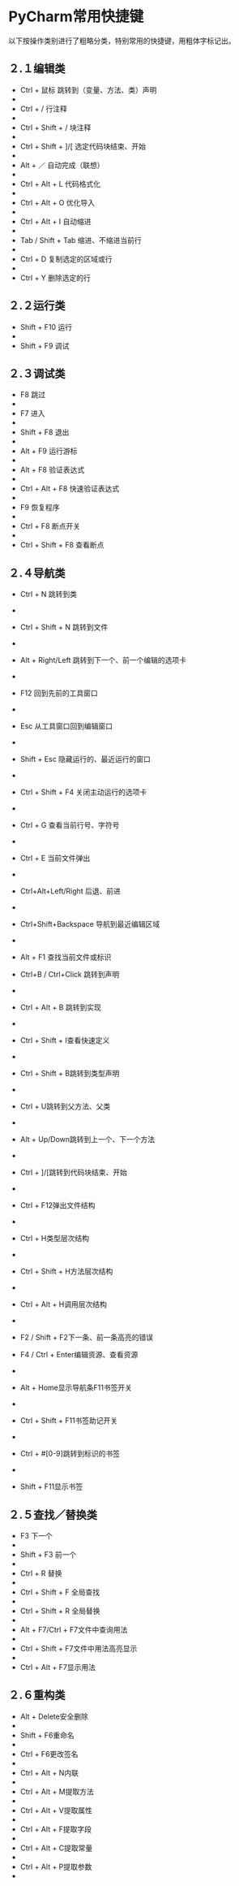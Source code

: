 # PyCharm常用快捷键
以下按操作类别进行了粗略分类，特别常用的快捷键，用粗体字标记出。

## ２.１编辑类
- Ctrl + 鼠标 跳转到（变量、方法、类）声明
- 
- Ctrl + / 行注释
- 
- Ctrl + Shift + / 块注释
- 
- Ctrl + Shift + ]/[ 选定代码块结束、开始
- 
- Alt + ／ 自动完成（联想）
- 
- Ctrl + Alt + L 代码格式化
- 
- Ctrl + Alt + O 优化导入
- 
- Ctrl + Alt + I 自动缩进
- 
- Tab / Shift + Tab 缩进、不缩进当前行
- 
- Ctrl + D 复制选定的区域或行
- 
- Ctrl + Y 删除选定的行

## ２.２运行类
- Shift + F10 运行
- 
- Shift + F9 调试

## ２.３调试类
- F8 跳过
- 
- F7 进入
- 
- Shift + F8 退出
- 
- Alt + F9 运行游标
- 
- Alt + F8 验证表达式
- 
- Ctrl + Alt + F8 快速验证表达式
- 
- F9 恢复程序
- 
- Ctrl + F8 断点开关
- 
- Ctrl + Shift + F8 查看断点

## ２.４导航类
- Ctrl + N 跳转到类
- 
- Ctrl + Shift + N 跳转到文件
- 
- Alt + Right/Left 跳转到下一个、前一个编辑的选项卡
- 
- F12 回到先前的工具窗口
- 
- Esc 从工具窗口回到编辑窗口
- 
- Shift + Esc 隐藏运行的、最近运行的窗口
- 
- Ctrl + Shift + F4 关闭主动运行的选项卡
- 
- Ctrl + G 查看当前行号、字符号
- 
- Ctrl + E 当前文件弹出
- 
- Ctrl+Alt+Left/Right 后退、前进
- 
- Ctrl+Shift+Backspace 导航到最近编辑区域
- 
- Alt + F1 查找当前文件或标识

- Ctrl+B / Ctrl+Click 跳转到声明
- 
- Ctrl + Alt + B 跳转到实现
- 
- Ctrl + Shift + I查看快速定义
- 
- Ctrl + Shift + B跳转到类型声明
- 
- Ctrl + U跳转到父方法、父类
- 
- Alt + Up/Down跳转到上一个、下一个方法
- 
- Ctrl + ]/[跳转到代码块结束、开始
- 
- Ctrl + F12弹出文件结构
- 
- Ctrl + H类型层次结构
- 
- Ctrl + Shift + H方法层次结构
- 
- Ctrl + Alt + H调用层次结构
- 
- F2 / Shift + F2下一条、前一条高亮的错误

- F4 / Ctrl + Enter编辑资源、查看资源
- 
- Alt + Home显示导航条F11书签开关
- 
- Ctrl + Shift + F11书签助记开关
- 
- Ctrl + #[0-9]跳转到标识的书签
- 
- Shift + F11显示书签

## ２.５查找／替换类
- F3 下一个
- 
- Shift + F3 前一个
- 
- Ctrl + R 替换
- 
- Ctrl + Shift + F 全局查找
- 
- Ctrl + Shift + R 全局替换
- 
- Alt + F7/Ctrl + F7文件中查询用法
- 
- Ctrl + Shift + F7文件中用法高亮显示
- 
- Ctrl + Alt + F7显示用法

## ２.６重构类
- Alt + Delete安全删除
- 
- Shift + F6重命名
- 
- Ctrl + F6更改签名
- 
- Ctrl + Alt + N内联
- 
- Ctrl + Alt + M提取方法
- 
- Ctrl + Alt + V提取属性
- 
- Ctrl + Alt + F提取字段
- 
- Ctrl + Alt + C提取常量
- 
- Ctrl + Alt + P提取参数
- 